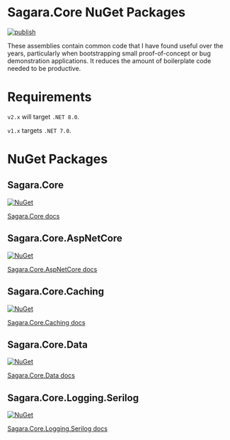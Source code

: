 # Sagara.Core NuGet Packages

[![publish](https://github.com/jonsagara/Sagara.Core/actions/workflows/build-and-publish.yml/badge.svg)](https://github.com/jonsagara/Sagara.Core/actions?query=workflow%3Apublish)

These assemblies contain common code that I have found useful over the years, particularly when bootstrapping small 
proof-of-concept or bug demonstration applications. It reduces the amount of boilerplate code needed to be productive.

# Requirements

`v2.x` will target `.NET 8.0`.

`v1.x` targets `.NET 7.0`.

# NuGet Packages

## Sagara.Core

[![NuGet](https://img.shields.io/nuget/v/Sagara.Core?label=NuGet)](https://www.nuget.org/packages/Sagara.Core/)

[Sagara.Core docs](src/Sagara.Core/docs/index.md)


## Sagara.Core.AspNetCore

[![NuGet](https://img.shields.io/nuget/v/Sagara.Core.AspNetCore?label=NuGet)](https://www.nuget.org/packages/Sagara.Core.AspNetCore/)

[Sagara.Core.AspNetCore docs](src/Sagara.Core.AspNetCore/docs/index.md)


## Sagara.Core.Caching

[![NuGet](https://img.shields.io/nuget/v/Sagara.Core.Caching?label=NuGet)](https://www.nuget.org/packages/Sagara.Core.Caching/)

[Sagara.Core.Caching docs](src/Sagara.Core.Caching/docs/index.md)


## Sagara.Core.Data

[![NuGet](https://img.shields.io/nuget/v/Sagara.Core.Data?label=NuGet)](https://www.nuget.org/packages/Sagara.Core.Data/)

[Sagara.Core.Data docs](src/Sagara.Core.Data/docs/index.md)


## Sagara.Core.Logging.Serilog

[![NuGet](https://img.shields.io/nuget/v/Sagara.Core.Logging.Serilog?label=NuGet)](https://www.nuget.org/packages/Sagara.Core.Logging.Serilog/)

[Sagara.Core.Logging.Serilog docs](src/Sagara.Core.Logging.Serilog/docs/index.md)
